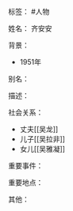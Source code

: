 标签： #人物

姓名：
齐安安

背景：
- 1951年

别名：

描述：

社会关系：
- 丈夫[[吴龙]]
- 儿子[[吴拉非]]
- 女儿[[吴雅凝]]

重要事件：

重要地点：

其他：
